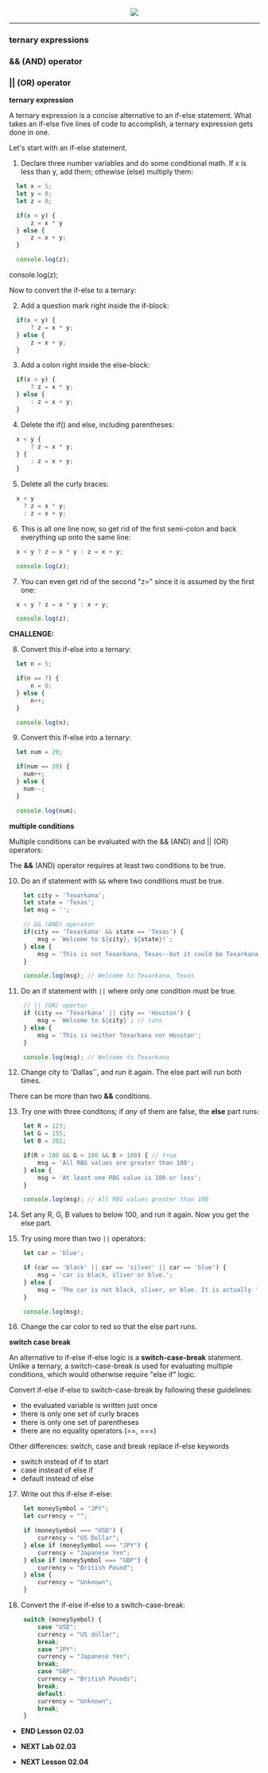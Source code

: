 
<p align="center">
<img src="../../images/lessons/ND-JS-Bootcamp-Lesson-Banner-0203.jpg">
</p>

<hr> 

<!-- ## Lesson 02.03 -->
### ternary expressions
### && (AND) operator 
### || (OR) operator 

**ternary expression**

A ternary expression is a concise alternative to an if-else statement. What takes an if-else five lines of code to accomplish, a ternary expression gets done in one.

Let's start with an if-else statement.

1. Declare three number variables and do some conditional math. If x is less than y, add them; othewise (else) multiply them:

```js
  let x = 5;
  let y = 8;
  let z = 0;

  if(x < y) {
      z = x * y
  } else {
      z = x + y;
  }

  console.log(z);
```

  console.log(z);

Now to convert the if-else to a ternary:

2. Add a question mark right inside the if-block:

```js
  if(x < y) {  
      ? z = x * y;
  } else {
      z = x + y;
  }
```

3. Add a colon right inside the else-block:

```js
  if(x < y) {  
      ? z = x * y;
  } else {
      : z = x + y;
  }
```

4. Delete the if() and else, including parentheses:

```js
  x < y {  
      ? z = x * y;
  } {
      : z = x + y;
  }
```

5. Delete all the curly braces:

```js
  x < y   
    ? z = x * y;
    : z = x + y;
```

6. This is all one line now, so get rid of the first semi-colon and back everything up onto the same line:

```js
  x < y ? z = x * y : z = x + y;

  console.log(z);
```

7. You can even get rid of the second "z=" since it is assumed by the first one:

```js
  x < y ? z = x * y : x + y;

  console.log(z);
```

**CHALLENGE:**

8. Convert this if-else into a ternary:

```js
  let n = 5;

  if(n == 7) {
      n = 0;
  } else {
      n++;
  }

  console.log(n);
```

9. Convert this if-else into a ternary:

```js
  let num = 20;

  if(num == 20) {
    num++;
  } else {
    num--;
  }

  console.log(num);
```

**multiple conditions**

Multiple conditions can be evaluated with the && (AND) and || (OR) operators:

The **&&** (AND) operator requires at least two conditions to be true.

10. Do an if statement with `&&` where two conditions must be true.

```js
    let city = 'Texarkana';
    let state = 'Texas';
    let msg = '';

    // && (AND) operator
    if(city == 'Texarkana' && state == 'Texas') {
        msg = `Welcome to ${city}, ${state}!`;
    } else {
        msg = 'This is not Texarkana, Texas--but it could be Texarkana, Arkansas or Houston, Texas';
    }

    console.log(msg); // Welcome to Texarkana, Texas
```

11. Do an if statement with `||` where only one condition must be true.

```js
    // || (OR) opertor
    if (city == 'Texarkana' || city == 'Houston') {
        msg = `Welcome to ${city}`; // runs
    } else {
        msg = 'This is neither Texarkana nor Houston';
    }

    console.log(msg); // Welcome to Texarkana

```

12. Change city to 'Dallas'`, and run it again. The else part will run both times.

There can be more than two **&&** conditions. 

13. Try one with three conditons; if *any* of them are false, the **else** part runs:

```js
    let R = 123;
    let G = 155;
    let B = 202;

    if(R > 100 && G > 100 && B > 100) { // true
        msg = 'All RBG values are greater than 100';
    } else {
        msg = 'At least one RBG value is 100 or less';
    }

    console.log(msg); // All RBG values greater than 100
```

14. Set any R, G, B values to below 100, and run it again. Now you get the else part.

15. Try using more than two `||` operators:

```js
    let car = 'blue';

    if (car == 'black' || car == 'silver' || car == 'blue') {
        msg = 'car is black, sliver or blue.';
    } else {
        msg = 'The car is not black, sliver, or blue. It is actually ' + car;
    }

    console.log(msg);
```

16. Change the car color to red so that the else part runs.


**switch case break**  

An alternative to if-else if-else logic is a **switch-case-break** statement. 
Unlike a ternary, a switch-case-break is used for evaluating multiple 
conditions, which would otherwise require "else if" logic.  

Convert if-else if-else to switch-case-break by following these guidelines:  

- the evaluated variable is written just once
- there is only one set of curly braces
- there is only one set of parentheses
- there are no equality operators (==, ===)

Other differences: switch, case and break replace if-else keywords  

- switch instead of if to start
- case instead of else if
- default instead of else

17. Write out this if-else if-else:

```js
    let moneySymbol = "JPY";
    let currency = "";

    if (moneySymbol === "USD") {
        currency = "US Dollar";
    } else if (moneySymbol === "JPY") {
        currency = "Japanese Yen";
    } else if (moneySymbol === "GBP") {
        currency = "British Pound";
    } else {
        currency = "Unknown";
    }
```

18. Convert the if-else if-else to a switch-case-break:

```js
    switch (moneySymbol) {
        case "USD":
        currency = "US dollar";
        break;
        case "JPY":
        currency = "Japanese Yen";
        break;
        case "GBP":
        currency = "British Pounds";
        break;
        default:
        currency = "Unknown";
        break;
    }   
```

- **END Lesson 02.03**

- **NEXT Lab 02.03**
- **NEXT Lesson 02.04**